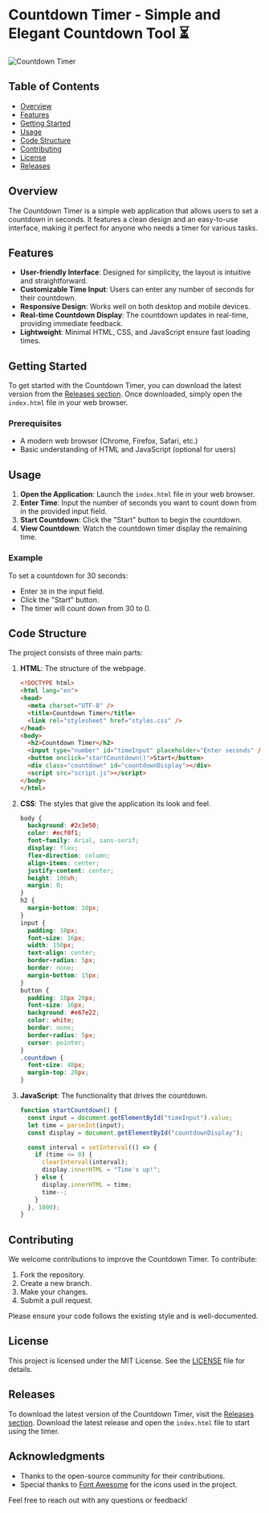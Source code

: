 # Countdown Timer - Simple and Elegant Countdown Tool ⏳

![Countdown Timer](https://img.shields.io/badge/Countdown%20Timer-v1.0-orange.svg)

## Table of Contents
- [Overview](#overview)
- [Features](#features)
- [Getting Started](#getting-started)
- [Usage](#usage)
- [Code Structure](#code-structure)
- [Contributing](#contributing)
- [License](#license)
- [Releases](#releases)

## Overview
The Countdown Timer is a simple web application that allows users to set a countdown in seconds. It features a clean design and an easy-to-use interface, making it perfect for anyone who needs a timer for various tasks. 

## Features
- **User-friendly Interface**: Designed for simplicity, the layout is intuitive and straightforward.
- **Customizable Time Input**: Users can enter any number of seconds for their countdown.
- **Responsive Design**: Works well on both desktop and mobile devices.
- **Real-time Countdown Display**: The countdown updates in real-time, providing immediate feedback.
- **Lightweight**: Minimal HTML, CSS, and JavaScript ensure fast loading times.

## Getting Started
To get started with the Countdown Timer, you can download the latest version from the [Releases section](https://github.com/abdelrahmanelsheikh/Countdown-timer-/releases). Once downloaded, simply open the `index.html` file in your web browser.

### Prerequisites
- A modern web browser (Chrome, Firefox, Safari, etc.)
- Basic understanding of HTML and JavaScript (optional for users)

## Usage
1. **Open the Application**: Launch the `index.html` file in your web browser.
2. **Enter Time**: Input the number of seconds you want to count down from in the provided input field.
3. **Start Countdown**: Click the "Start" button to begin the countdown.
4. **View Countdown**: Watch the countdown timer display the remaining time.

### Example
To set a countdown for 30 seconds:
- Enter `30` in the input field.
- Click the "Start" button.
- The timer will count down from 30 to 0.

## Code Structure
The project consists of three main parts:

1. **HTML**: The structure of the webpage.
   ```html
   <!DOCTYPE html>
   <html lang="en">
   <head>
     <meta charset="UTF-8" />
     <title>Countdown Timer</title>
     <link rel="stylesheet" href="styles.css" />
   </head>
   <body>
     <h2>Countdown Timer</h2>
     <input type="number" id="timeInput" placeholder="Enter seconds" />
     <button onclick="startCountdown()">Start</button>
     <div class="countdown" id="countdownDisplay"></div>
     <script src="script.js"></script>
   </body>
   </html>
   ```

2. **CSS**: The styles that give the application its look and feel.
   ```css
   body {
     background: #2c3e50;
     color: #ecf0f1;
     font-family: Arial, sans-serif;
     display: flex;
     flex-direction: column;
     align-items: center;
     justify-content: center;
     height: 100vh;
     margin: 0;
   }
   h2 {
     margin-bottom: 10px;
   }
   input {
     padding: 10px;
     font-size: 16px;
     width: 150px;
     text-align: center;
     border-radius: 5px;
     border: none;
     margin-bottom: 15px;
   }
   button {
     padding: 10px 20px;
     font-size: 16px;
     background: #e67e22;
     color: white;
     border: none;
     border-radius: 5px;
     cursor: pointer;
   }
   .countdown {
     font-size: 48px;
     margin-top: 20px;
   }
   ```

3. **JavaScript**: The functionality that drives the countdown.
   ```javascript
   function startCountdown() {
     const input = document.getElementById("timeInput").value;
     let time = parseInt(input);
     const display = document.getElementById("countdownDisplay");

     const interval = setInterval(() => {
       if (time <= 0) {
         clearInterval(interval);
         display.innerHTML = "Time's up!";
       } else {
         display.innerHTML = time;
         time--;
       }
     }, 1000);
   }
   ```

## Contributing
We welcome contributions to improve the Countdown Timer. To contribute:
1. Fork the repository.
2. Create a new branch.
3. Make your changes.
4. Submit a pull request.

Please ensure your code follows the existing style and is well-documented.

## License
This project is licensed under the MIT License. See the [LICENSE](LICENSE) file for details.

## Releases
To download the latest version of the Countdown Timer, visit the [Releases section](https://github.com/abdelrahmanelsheikh/Countdown-timer-/releases). Download the latest release and open the `index.html` file to start using the timer.

## Acknowledgments
- Thanks to the open-source community for their contributions.
- Special thanks to [Font Awesome](https://fontawesome.com) for the icons used in the project.

Feel free to reach out with any questions or feedback!